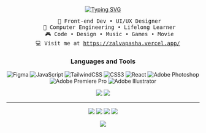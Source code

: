<div align="center">

<a href="https://zalvapasha.vercel.app/"><img src="https://readme-typing-svg.herokuapp.com?font=Source+Code+Pro&size=36&pause=1000&color=BFDBFE&center=true&vCenter=true&random=false&width=435&lines=Hello!+I'm+Zalva%F0%9F%91%8B" alt="Typing SVG" /></a>

<pre>
    💼 Front-end Dev • UI/UX Designer
    📖 Computer Engineering • Lifelong Learner
    🎮 Code • Design • Music • Games • Movie
    💻 Visit me at <a href="https://zalvapasha.vercel.app/" target="_blank" rel="noreferrer">https://zalvapasha.vercel.app/<a/> 
</pre>

<h3>Languages and Tools</h3>

![Figma](https://img.shields.io/badge/figma-%23F24E1E.svg?style=for-the-badge&logo=figma&logoColor=white) ![JavaScript](https://img.shields.io/badge/javascript-%23323330.svg?style=for-the-badge&logo=javascript&logoColor=%23F7DF1E) ![TailwindCSS](https://img.shields.io/badge/tailwindcss-%2338B2AC.svg?style=for-the-badge&logo=tailwind-css&logoColor=white) ![CSS3](https://img.shields.io/badge/css3-%231572B6.svg?style=for-the-badge&logo=css3&logoColor=white) ![React](https://img.shields.io/badge/react-%2320232a.svg?style=for-the-badge&logo=react&logoColor=%2361DAFB)  ![Adobe Photoshop](https://img.shields.io/badge/adobe%20photoshop-%2331A8FF.svg?style=for-the-badge&logo=adobe%20photoshop&logoColor=white) ![Adobe Premiere Pro](https://img.shields.io/badge/Adobe%20Premiere%20Pro-9999FF.svg?style=for-the-badge&logo=Adobe%20Premiere%20Pro&logoColor=white) ![Adobe Illustrator](https://img.shields.io/badge/adobe%20illustrator-%23FF9A00.svg?style=for-the-badge&logo=adobe%20illustrator&logoColor=white)



![](http://github-profile-summary-cards.vercel.app/api/cards/stats?username=zalvapasha&theme=nord_dark)
![](http://github-profile-summary-cards.vercel.app/api/cards/repos-per-language?username=zalvapasha&theme=nord_dark)





---
<a href="https://wa.me/+6281519121716" target="_blank" rel="noreferrer"><img src="https://img.shields.io/badge/WhatsApp-25D366?style=for-the-badge&logo=whatsapp&logoColor=white"/><a/> 
<a href="mailto:zalvapasha1@gmail.com" target="_blank" rel="noreferrer"><img src="https://img.shields.io/badge/Gmail-D14836?style=for-the-badge&logo=gmail&logoColor=white"/><a/> 
<a href="https://www.linkedin.com/in/zalva-ihilani-pasha-b88506237/" target="_blank" rel="noreferrer"><img src="https://img.shields.io/badge/LinkedIn-0077B5?style=for-the-badge&logo=linkedin&logoColor=white"/><a/>
<a href="https://open.spotify.com/user/313g62rj23h5xr67hapev5ynlj3q?si=bba836e155f14d4f" target="_blank" rel="noreferrer"><img src="https://img.shields.io/badge/Spotify-1DB954?style=for-the-badge&logo=Spotify&logoColor=white"/><a/>

![](https://visitcount.itsvg.in/api?id=zalvapasha&label=Profile%20Views&color=1&icon=5&pretty=true)



</div>
